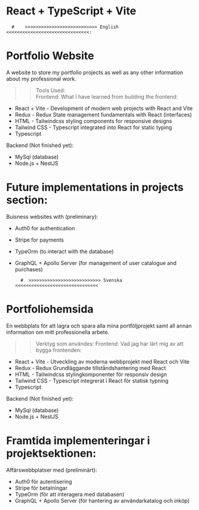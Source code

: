 # React + TypeScript + Vite

      #    >>>>>>>>>>>>>>>>>>>>>>>>>>> English <<<<<<<<<<<<<<<<<<<<<<<<<<<<<<<:

# Portfolio Website

A website to store my portfolio projects as well as any other information about my professional work.

>> Tools Used:                                    
Frontend:                                           What I have learned from building the frontend:
- React + Vite                                      -  Development of modern web projects with React and Vite
- Redux                                             -  Redux State management fundamentals with React (interfaces) 
- HTML                                              -  Tailwindcss styling components for responsive designs
- Tailwind CSS                                      -  Typescript integrated into React for static typing
- Typescript                                        

Backend (Not finished yet):
- MySql (database)
- Node.js + NestJS 


# Future implementations in projects section:

Buisness websites with (preliminary): 
- Auth0 for authentication
- Stripe for payments
- TypeOrm (to interact with the database)
- GraphQL + Apollo Server (for management of user catalogue and purchases)


        #  >>>>>>>>>>>>>>>>>>>>>>>>>>> Svenska <<<<<<<<<<<<<<<<<<<<<<<<<<<<<<<
# Portfoliohemsida

En webbplats för att lagra och spara alla mina portföljprojekt samt all annan information om mitt professionella arbete.

>> Verktyg som användes:
Frontend:                                           Vad jag har lärt mig av att bygga frontenden:
- React + Vite                                      - Utveckling av moderna webbprojekt med React och Vite
- Redux                                             - Redux Grundläggande tillståndshantering med React 
- HTML                                              - Tailwindcss stylingkomponenter för responsiv design
- Tailwind CSS                                      - Typescript integrerat i React för statisk typning
- Typescript                                        

Backend (Not finished yet):
- MySql (database)
- Node.js + NestJS

                           
# Framtida implementeringar i projektsektionen:
                           
Affärswebbplatser med (preliminärt):
- Auth0 för autentisering
- Stripe för betalningar
- TypeOrm (för att interagera med databasen)
- GraphQL + Apollo Server (för hantering av användarkatalog och inköp)
